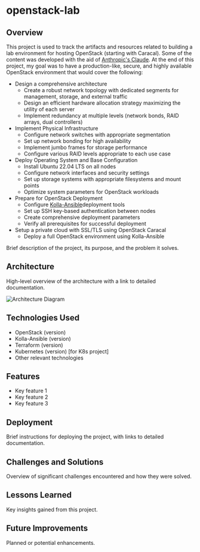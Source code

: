 # openstack-lab

## Overview
This project is used to track the artifacts and resources related to building a lab environment for hosting OpenStack (starting with Caracal). Some of the content was developed with the aid of [Anthropic's Claude][def-claude].
At the end of this project, my goal was to have a production-like, secure, and highly available OpenStack environment that would cover the following:
* Design a comprehensive architecture
  * Create a robust network topology with dedicated segments for management, storage, and external traffic
  * Design an efficient hardware allocation strategy maximizing the utility of each server
  * Implement redundancy at multiple levels (network bonds, RAID arrays, dual controllers)
* Implement Physical Infrastructure
  * Configure network switches with appropriate segmentation
  * Set up network bonding for high availability
  * Implement jumbo frames for storage performance
  * Configure various RAID levels appropriate to each use case
* Deploy Operating System and Base Configuration
  * Install Ubuntu 22.04 LTS on all nodes
  * Configure network interfaces and security settings
  * Set up storage systems with appropriate filesystems and mount points
  * Optimize system parameters for OpenStack workloads
* Prepare for OpenStack Deployment
  * Configure [Kolla-Ansible][def-kolla-ansible]deployment tools
  * Set up SSH key-based authentication between nodes
  * Create comprehensive deployment parameters
  * Verify all prerequisites for successful deployment
* Setup a private cloud with SSL/TLS using OpenStack Caracal
  * Deploy a full OpenStack environment using Kolla-Ansible


Brief description of the project, its purpose, and the problem it solves.

## Architecture
High-level overview of the architecture with a link to detailed documentation.

![Architecture Diagram](architecture/diagrams/high-level-architecture.png)

## Technologies Used
- OpenStack (version)
- Kolla-Ansible (version)
- Terraform (version)
- Kubernetes (version) [for K8s project]
- Other relevant technologies

## Features
- Key feature 1
- Key feature 2
- Key feature 3

## Deployment
Brief instructions for deploying the project, with links to detailed documentation.

## Challenges and Solutions
Overview of significant challenges encountered and how they were solved.

## Lessons Learned
Key insights gained from this project.

## Future Improvements
Planned or potential enhancements.

[def-claude]: https://claude.ai/new
[def-kolla-ansible]: https://docs.openstack.org/kolla-ansible/latest/